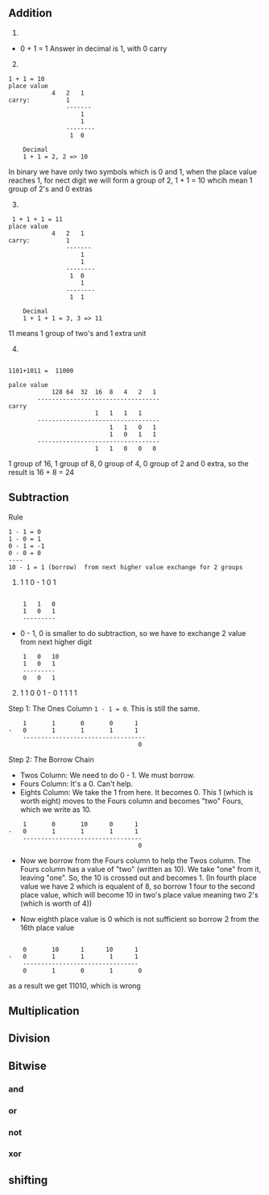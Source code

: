 ## Addition
1.
 - 0 + 1 = 1
    Answer in decimal is 1, with 0 carry

2.   
```
1 + 1 = 10
place value
            4   2   1
carry:          1
                -------    
                    1 
                    1
                --------
                 1  0

    Decimal
    1 + 1 = 2, 2 => 10

```   

In binary we have only two symbols which is 0 and 1, when the place value reaches 1, for nect digit we will form a group of 2, 1 + 1 = 10 whcih mean 1 group of 2's and 0 extras

3. 

```
 1 + 1 + 1 = 11
place value
            4   2   1
carry:          1
                -------    
                    1 
                    1
                --------
                 1  0
                    1
                --------
                 1  1

    Decimal
    1 + 1 + 1 = 3, 3 => 11

```

11 means 1 group of two's and 1 extra unit

4. 

```

1101+1011 =  11000

palce value
            128 64  32  16  8   4   2   1 
        ----------------------------------
carry
                        1   1   1   1
        ----------------------------------
                            1   1   0   1
                            1   0   1   1
        ----------------------------------
                        1   1   0   0   0

```
1 group of 16, 1 group of 8, 0 group of 4, 0 group of 2 and 0 extra, so the result is 16 + 8 = 24


## Subtraction

Rule  

```
1 - 1 = 0
1 - 0 = 1
0 - 1 = -1
0 - 0 = 0
----
10 - 1 = 1 (borrow)  from next higher value exchange for 2 groups
```

1. 1 1 0 - 1 0 1

```

    1   1   0
    1   0   1
    ---------
```

- 0 - 1, 0 is smaller to do subtraction, so we have to exchange 2 value from next higher digit

```
    1   0   10
    1   0   1
    ---------
    0   0   1
```

2.  1   1    0   0   1 - 0   1    1   1   1

Step 1: The Ones Column
`1 - 1 = 0`. This is still the same.

```
    1       1       0       0      1
-   0       1       1       1      1
    ----------------------------------
                                    0
```

Step 2: The Borrow Chain 

* Twos Column: We need to do 0 - 1. We must borrow.  
* Fours Column: It's a 0. Can't help.  
* Eights Column: We take the 1 from here. It becomes 0. This 1 (which is worth eight) moves to the Fours column and becomes "two" Fours, which we write as 10.

```
    1       0       10      0      1
-   0       1       1       1      1
    ---------------------------------
                                    0

```

* Now we borrow from the Fours column to help the Twos column. The Fours column has a value of "two" (written as 10). We take "one" from it, leaving "one". So, the 10 is crossed out and becomes 1.
(In fourth place value we have 2 which is equalent of 8, so borrow 1 four to the second place value, which will become 10 in two's place value meaning two 2's (which is worth of 4))

* Now eighth place value is 0 which is not sufficient so borrow 2 from the 16th place value 
```

    0       10      1      10      1
-   0       1       1       1      1
    --------------------------------
    0       1       0       1       0

```
as a result we get  11010, which is wrong

## Multiplication

## Division

## Bitwise

### and

### or

### not

### xor

## shifting
